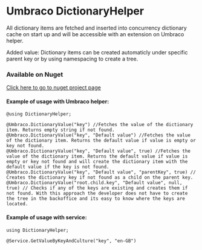 # Umbraco DictionaryHelper

All dictionary items are fetched and inserted into concurrency dictionary cache on start up and will be accessible with an extension on Umbraco helper.

Added value: Dictionary items can be created automaticly under specific parent key or by using namespacing to create a tree.

### Available on Nuget
[Click here to go to nuget project page](https://www.nuget.org/packages/Vettvangur.DictionaryHelper/)

#### Example of usage with Umbraco helper:

```
@using DictionaryHelper;

@Umbraco.DictionaryValue("key") //Fetches the value of the dictionary item. Returns empty string if not found.
@Umbraco.DictionaryValue("key", "Default value") //Fetches the value of the dictionary item. Returns the default value if value is empty or key not found.
@Umbraco.DictionaryValue("key", "Default value", true) //Fetches the value of the dictionary item. Returns the default value if value is empty or key not found and will create the dictionary item with the default value if the key is not found.
@Umbraco.DictionaryValue("key", "Default value", "parentKey", true) // Creates the dictionary key if not found as a child on the parent key.
@Umbraco.DictionaryValue("root.child.key", "Default value", null, true) // Checks if any of the keys are existing and creates them if not found. With this approach the developer does not have to create the tree in the backoffice and its easy to know where the keys are located.

```

#### Example of usage with service:

```
using DictionaryHelper;

@Service.GetValueByKeyAndCulture("key", "en-GB") 

```